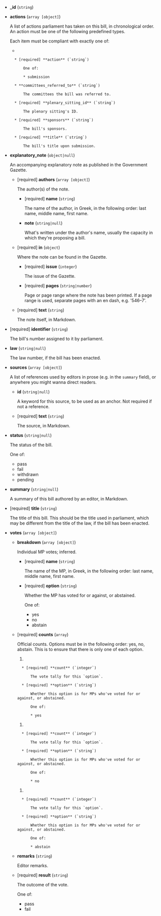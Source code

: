 * **_id** (`string`)

* **actions** (`array [object]`)

    A list of actions parliament has taken on this bill, in chronological order.  An action must be one of the following predefined types.

    Each item must be compliant with exactly one of:

    * 

        * [required] **action** (`string`)

            One of:

            * submission

        * **committees_referred_to** (`string`)

            The committees the bill was referred to.

        * [required] **plenary_sitting_id** (`string`)

            The plenary sitting's ID.

        * [required] **sponsors** (`string`)

            The bill's sponsors.

        * [required] **title** (`string`)

            The bill's title upon submission.

* **explanatory_note** (`object|null`)

    An accompanying explanatory note as published in the Government Gazette.

    * [required] **authors** (`array [object]`)

        The author(s) of the note.

        * [required] **name** (`string`)

            The name of the author, in Greek, in the following order: last name, middle name, first name.

        * **note** (`string|null`)

            What's written under the author's name, usually the capacity in which they're proposing a bill.

    * [required] **in** (`object`)

        Where the note can be found in the Gazette.

        * [required] **issue** (`integer`)

            The issue of the Gazette.

        * [required] **pages** (`string|number`)

            Page or page range where the note has been printed. If a page range is used, separate pages with an en dash, e.g. '546–7'.

    * [required] **text** (`string`)

        The note itself, in Markdown.

* [required] **identifier** (`string`)

    The bill's number assigned to it by parliament.

* **law** (`string|null`)

    The law number, if the bill has been enacted.

* **sources** (`array [object]`)

    A list of references used by editors in prose (e.g. in the `summary` field), or anywhere you might wanna direct readers.

    * **id** (`string|null`)

        A keyword for this source, to be used as an anchor. Not required if not a reference.

    * [required] **text** (`string`)

        The source, in Markdown.

* **status** (`string|null`)

    The status of the bill.

    One of:

    * pass
    * fail
    * withdrawn
    * pending

* **summary** (`string|null`)

    A summary of this bill authored by an editor, in Markdown.

* [required] **title** (`string`)

    The title of this bill. This should be the title used in parliament, which may be different from the title of the law, if the bill has been enacted.

* **votes** (`array [object]`)

    * **breakdown** (`array [object]`)

        Individual MP votes; inferred.

        * [required] **name** (`string`)

            The name of the MP, in Greek, in the following order: last name, middle name, first name.

        * [required] **option** (`string`)

            Whether the MP has voted for or against, or abstained.

            One of:

            * yes
            * no
            * abstain

    * [required] **counts** (`array`)

        Official counts. Options must be in the following order: yes, no, abstain. This is to ensure that there is only one of each option.

        1. 

            * [required] **count** (`integer`)

                The vote tally for this `option`.

            * [required] **option** (`string`)

                Whether this option is for MPs who've voted for or against, or abstained.

                One of:

                * yes

        1. 

            * [required] **count** (`integer`)

                The vote tally for this `option`.

            * [required] **option** (`string`)

                Whether this option is for MPs who've voted for or against, or abstained.

                One of:

                * no

        1. 

            * [required] **count** (`integer`)

                The vote tally for this `option`.

            * [required] **option** (`string`)

                Whether this option is for MPs who've voted for or against, or abstained.

                One of:

                * abstain

    * **remarks** (`string`)

        Editor remarks.

    * [required] **result** (`string`)

        The outcome of the vote.

        One of:

        * pass
        * fail
